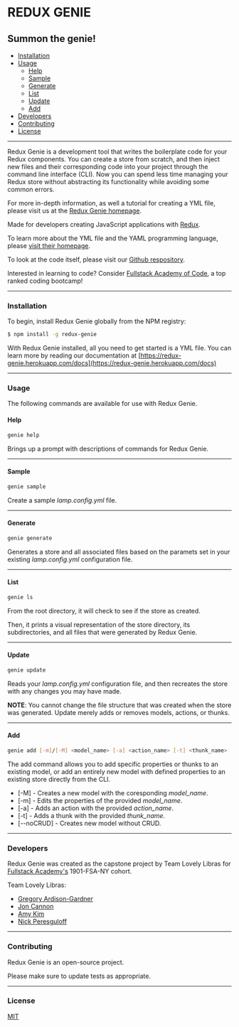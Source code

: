 # REDUX GENIE

## Summon the genie!

- [Installation](#Installation)
- [Usage](#Usage)
  - [Help](#Help)
  - [Sample](#Sample)
  - [Generate](#Generate)
  - [List](#List)
  - [Update](#Update)
  - [Add](#Add)
- [Developers](#Developers)
- [Contributing](#Contributing)
- [License](#License)

---

Redux Genie is a development tool that writes the boilerplate code for your Redux components. You can create a store from scratch, and then inject new files and their corresponding code into your project through the command line interface (CLI). Now you can spend less time managing your Redux store without abstracting its functionality while avoiding some common errors.

For more in-depth information, as well a tutorial for creating a YML file, please visit us at the [Redux Genie homepage](https://redux-genie.herokuapp.com/).

Made for developers creating JavaScript applications with [Redux](https://redux.js.org/).

To learn more about the YML file and the YAML programming language, please [visit their homepage](https://yaml.org/).

To look at the code itself, please visit our [Github respository](https://github.com/lovely-libras/redux-genie).

Interested in learning to code? Consider [Fullstack Academy of Code](https://www.fullstackacademy.com/), a top ranked coding bootcamp!

---

### Installation

To begin, install Redux Genie globally from the NPM registry:

```bash
$ npm install -g redux-genie
```

With Redux Genie installed, all you need to get started is a YML file. You can learn more by reading our documentation at [https://redux-genie.herokuapp.com/docs](https://redux-genie.herokuapp.com/docs)

---

### Usage

The following commands are available for use with Redux Genie.

#### Help

```bash
genie help
```

Brings up a prompt with descriptions of commands for Redux Genie.

---

#### Sample

```bash
genie sample
```

Create a sample _lamp.config.yml_ file.

---

#### Generate

```bash
genie generate
```

Generates a store and all associated files based on the paramets set in your existing _lamp.config.yml_ configuration file.

---

#### List

```bash
genie ls
```

From the root directory, it will check to see if the store as created.

Then, it prints a visual representation of the store directory, its subdirectories, and all files that were generated by Redux Genie.

---

#### Update

```bash
genie update
```

Reads your _lamp.config.yml_ configuration file, and then recreates the store with any changes you may have made.

**NOTE**: You cannot change the file structure that was created when the store was generated. Update merely adds or removes models, actions, or thunks.

---

#### Add

```bash
genie add [-m]/[-M] <model_name> [-a] <action_name> [-t] <thunk_name>
```

The add command allows you to add specific properties or thunks to an existing model, or add an entirely new model with defined properties to an existing store directly from the CLI.

- [-M] - Creates a new model with the coresponding _model_name_.
- [-m] - Edits the properties of the provided _model_name_.
- [-a] - Adds an action with the provided _action_name_.
- [-t] - Adds a thunk with the provided _thunk_name_.
- [--noCRUD] - Creates new model without CRUD.

---

### Developers

Redux Genie was created as the capstone project by Team Lovely Libras for [Fullstack Academy's](https://www.fullstackacademy.com/) 1901-FSA-NY cohort.

Team Lovely Libras:

- [Gregory Ardison-Gardner](https://www.linkedin.com/in/ardison-gardner/)
- [Jon Cannon](https://www.linkedin.com/in/jonathan-cannon-62675683/)
- [Amy Kim](https://www.linkedin.com/in/amyarimkim/)
- [Nick Peresguloff](https://www.linkedin.com/in/nicholas-pereslugoff/)

---

### Contributing

Redux Genie is an open-source project.

Please make sure to update tests as appropriate.

---

### License

[MIT](https://choosealicense.com/licenses/mit/)

